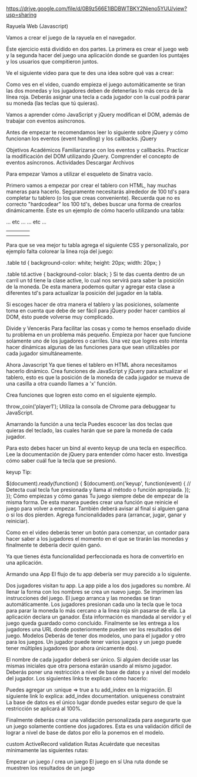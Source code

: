 

https://drive.google.com/file/d/0B9z566E1IBDBWTBKY2Njeno5YUU/view?usp=sharing

Rayuela Web (Javascript)

Vamos a crear el juego de la rayuela en el navegador.

Éste ejercicio está dividido en dos partes. La primera es crear el juego web y la segunda hacer del juego una aplicación donde se guarden los puntajes y los usuarios que compitieron juntos.

Ve el siguiente video para que te des una idea sobre qué vas a crear:



Como ves en el video, cuando empieza el juego automáticamente se tiran las dos monedas y los jugadores deben de detenerlas lo más cerca de la línea roja. Deberás asignar una tecla a cada jugador con la cual podrá parar su moneda (las teclas que tú quieras).

Vamos a aprender cómo JavaScript y jQuery modifican el DOM, además de trabajar con eventos asíncronos.

Antes de empezar te recomendamos leer lo siguiente sobre jQuery y cómo funcionan los eventos (event handling) y los callbacks. jQuery

Objetivos Académicos
Familiarizarse con los eventos y callbacks.
Practicar la modificación del DOM utilizando jQuery.
Comprender el concepto de eventos asíncronos.
Actividades
Descargar Archivos

Para empezar
Vamos a utilizar el esqueleto de Sinatra vacío.

Primero vamos a empezar por crear el tablero con HTML, hay muchas maneras para hacerlo. Seguramente necesitarás alrededor de 100 td's para completar tu tablero (o los que creas conveniente). Recuerda que no es correcto "hardcodear" los 100 td's, debes buscar una forma de crearlos dinámicamente.
Éste es un ejemplo de cómo hacerlo utilizando una tabla:

<table class="table">
  <tr id="jugador_1">
    <td></td>
    <td class="active"></td>
    <td></td>
    <td></td>
    ... etc ...
  </tr>
  <tr id="jugador_2">
    <td></td>
    <td></td>
    <td></td>
    <td class="active"></td>
    ... etc ...
  </tr>
</table>
Para que se vea mejor tu tabla agrega el siguiente CSS y personalízalo, por ejemplo falta colorear la linea roja del juego:

.table td {
  background-color: white;
  height: 20px;
  width: 20px;
}

.table td.active {
  background-color: black;
}
Si te das cuenta dentro de un carril un td tiene la clase active, lo cual nos servirá para saber la posición de la moneda. De esta manera podemos quitar y agregar esta clase a diferentes td's para actualizar la posición del jugador en la tabla.

Si escoges hacer de otra manera el tablero y las posiciones, solamente toma en cuenta que debe de ser fácil para jQuery poder hacer cambios al DOM, ésto puede volverse muy complicado.

Divide y Vencerás
Para facilitar las cosas y como te hemos enseñado divide tu problema en un problema más pequeño. Empieza por hacer que funcione solamente uno de los jugadores o carriles. Una vez que logres esto intenta hacer dinámicas algunas de las funciones para que sean utilizables por cada jugador simultáneamente.

Ahora Javascript
Ya que tienes el tablero en HTML ahora necesitamos hacerlo dinámico. Crea funciones de JavaScript y jQuery para actualizar el tablero, esto es que la posición de la moneda de cada jugador se mueva de una casilla a otra cuando llames a 'x' función.

Crea funciones que logren esto como en el siguiente ejemplo.

throw_coin('player1');
Utiliza la consola de Chrome para debuggear tu JavaScript.

Amarrando la función a una tecla
Puedes escocer las dos teclas que quieras del teclado, las cuales harán que se pare la moneda de cada jugador.

Para esto debes hacer un bind al evento keyup de una tecla en específico. Lee la documentación de jQuery para entender cómo hacer esto. Investiga cómo saber cuál fue la tecla que se presionó.

keyup
Tip:

$(document).ready(function() {
  $(document).on('keyup', function(event) {
    // Detecta cual tecla fue presionada y llama al método o función apropiada.
  });
});
Cómo empiezas y cómo ganas
Tu juego siempre debe de empezar de la misma forma. De esta manera puedes crear una función que reinicie el juego para volver a empezar. También deberá avisar al final si alguien gana o si los dos pierden. Agrega funcionalidades para (arrancar, jugar, ganar y reiniciar).

Como en el video deberás tener un botón para comenzar, un contador para hacer saber a los jugadores el momento en el que se tirarán las monedas y finalmente te debería decir quién ganó.

Ya que tienes ésta funcionalidad perfeccionada es hora de convertirlo en una aplicación.

Armando una App
El flujo de tu app debería ser muy parecido a lo siguiente.

Dos jugadores visitan tu app.
La app pide a los dos jugadores su nombre.
Al llenar la forma con los nombres se crea un nuevo juego.
Se imprimen las instrucciones del juego.
El juego arranca y las monedas se tiran automáticamente.
Los jugadores presionan cada uno la tecla que le toca para parar la moneda lo más cercano a la linea roja sin pasarse de ella.
La aplicación declara un ganador. Ésta información es mandada al servidor y el juego queda guardado como concluido.
Finalmente se les entrega a los jugadores una URL donde posteriormente pueden ver los resultados del juego.
Modelos
Deberás de tener dos modelos, uno para el jugador y otro para los juegos. Un jugador puede tener varios juegos y un juego puede tener múltiples jugadores (por ahora únicamente dos).

El nombre de cada jugador deberá ser único. Si alguien decide usar las mismas iniciales que otra persona estarán usando al mismo jugador. Deberás poner una restricción a nivel de base de datos y a nivel del modelo del jugador. Los siguientes links te explican cómo hacerlo:

Puedes agregar un :unique => true a tu add_index en la migración. El siguiente link lo explica: add_index documentation.
uniqueness constraint
La base de datos es el único lugar donde puedes estar seguro de que la restricción se aplicará al 100%.

Finalmente deberás crear una validación personalizada para asegurarte que un juego solamente contiene dos jugadores. Esta es una validación difícil de lograr a nivel de base de datos por ello la ponemos en el modelo.

custom ActiveRecord validation
Rutas
Acuérdate que necesitas mínimamente las siguientes rutas:

Empezar un juego / crea un juego
El juego en sí
Una ruta donde se muestren los resultados de un juego
